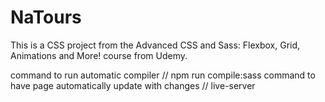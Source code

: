 # NaTours
This is a CSS project from the Advanced CSS and Sass: Flexbox, Grid, Animations and More! course from Udemy.

command to run automatic compiler
// npm run compile:sass
command to have page automatically update with changes 
// live-server
